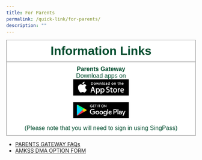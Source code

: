 ```yaml
---
title: For Parents
permalink: /quick-link/for-parents/
description: ""
---
```

<style type="text/css">
.tg  {border-collapse:collapse;border-spacing:0;}
.tg td{border-color:black;border-style:solid;border-width:1px;font-family:Arial, sans-serif;font-size:16px;
  overflow:hidden;padding:10px 5px;word-break:normal;}
.tg th{border-color:black;border-style:solid;border-width:1px;font-family:Arial, sans-serif;font-size:32px;
  font-weight:normal;overflow:hidden;padding:10px 5px;word-break:normal;}
.tg .tg-mwbt{background-color:#FFF;border-color:inherit;color:#004D2E;font-weight:bold;text-align:center;vertical-align:middle}
.tg .tg-ywyw{background-color:#E5E5E5;color:#004D2E;font-weight:bold;text-align:center;text-decoration:underline;vertical-align:top}
.tg .tg-frvs{background-color:#FFF;color:#004D2E;font-weight:bold;text-align:center;text-decoration:underline;vertical-align:top}
</style>
<table class="tg">
<thead>
  <tr>
    <th class="tg-mwbt"><span style="font-weight:700">Information  Links</span></th>
		</tr>
	<tr>
    <td class="tg-mwbt">Parents Gateway<br><span style="font-weight:400;color:#004D2E">Download apps on <br> 
			<style>  
img {  
  display: block;  
  margin-left: auto;  
  margin-right: auto;  
}  
</style>  
<img src="/images/apple pg.png" alt="concert band" style="width:30%;">  
  <br>
			<style>  
img {  
  display: block;  
  margin-left: auto;  
  margin-right: auto;  
}  
</style>  
<img src="/images/android.png" alt="Concert Band" style="width:30%;">  
  
<br>
(Please note that you will need to sign in using SingPass)
</span></td></tr></thead>
<tbody></tbody></table>

* [PARENTS GATEWAY FAQs](https://pg.moe.edu.sg/faq)
* [AMKSS DMA OPTION FORM](https://go.gov.sg/amkssdma)